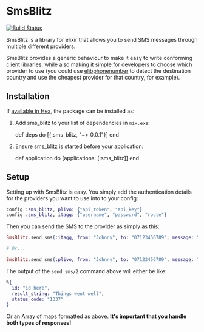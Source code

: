 # SmsBlitz
[![Build Status](https://travis-ci.org/johnhamelink/sms_blitz.svg?branch=master)](https://travis-ci.org/johnhamelink/sms_blitz)

SmsBlitz is a library for elixir that allows you to send SMS messages through multiple different providers.

SmsBlitz provides a generic behaviour to make it easy to write conforming client libraries, while also making it simple for developers to choose which provider to use (you could use [elibphonenumber](https://github.com/johnhamelink/elibphonenumber) to detect the destination country and use the cheapest provider for that country, for example).

## Installation

If [available in Hex](https://hex.pm/docs/publish), the package can be installed as:

  1. Add sms_blitz to your list of dependencies in `mix.exs`:

        def deps do
          [{:sms_blitz, "~> 0.0.1"}]
        end

  2. Ensure sms_blitz is started before your application:

        def application do
          [applications: [:sms_blitz]]
        end

## Setup

Setting up with SmsBlitz is easy. You simply add the authentication details for the providers you want to use into to your config:

```elixir
config :sms_blitz, plivo: {"api_token", "api_key"}
config :sms_blitz, itagg: {"username", "password", "route"}
```

Then you can send the SMS to the provider as simply as this:

```elixir
SmsBlitz.send_sms(:itagg, from: "Johnny", to: "07123456789", message: "Here's Johnny!")

# Or...

SmsBlitz.send_sms(:plivo, from: "Johnny", to: "07123456789", message: "Here's Johnny!")
```

The output of the `send_sms/2` command above will either be like:

```elixir
%{
  id: "id here",
  result_string: "Things went well",
  status_code: "1337"
}
```

Or an Array of maps formatted as above. **It's important that you handle both types of responses!**
